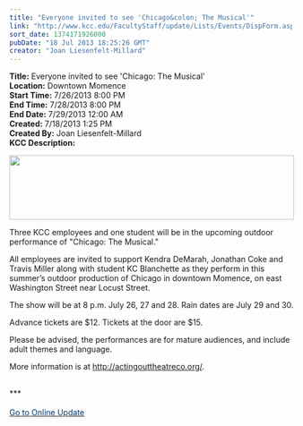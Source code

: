 ```yaml
---
title: "Everyone invited to see 'Chicago&colon; The Musical'"
link: "http://www.kcc.edu/FacultyStaff/update/Lists/Events/DispForm.aspx?ID=422"
sort_date: 1374171926000
pubDate: "18 Jul 2013 18:25:26 GMT"
creator: "Joan Liesenfelt-Millard"
---
```


<div><b>Title:</b> Everyone invited to see &#39;Chicago: The Musical&#39;</div>
<div><b>Location:</b> Downtown Momence</div>
<div><b>Start Time:</b> 7/26/2013 8:00 PM</div>
<div><b>End Time:</b> 7/28/2013 8:00 PM</div>
<div><b>End Date:</b> 7/29/2013 12:00 AM</div>
<div><b>Created:</b> 7/18/2013 1:25 PM</div>
<div><b>Created By:</b> Joan Liesenfelt-Millard</div>
<div><b>KCC Description:</b> <div class="ExternalClass43B847FE10954BA2A755281E6B151C41">
<div style="float:left">
<p align="center"><img style="width:508px;height:115px" alt="" src="/SiteCollectionImages/chicago.jpg" width="472" height="87" /></p>
<p>Three KCC employees and one student will be in the upcoming outdoor performance of &quot;Chicago: The Musical.&quot;</p>
<p>All employees are invited to support Kendra DeMarah, Jonathan Coke and Travis Miller along with student KC Blanchette as they perform in this summer’s outdoor production of Chicago in downtown Momence, on east Washington Street near Locust Street.</p>
<p>The show will be at 8 p.m. July 26, 27 and 28. Rain dates are July 29 and 30.</p>
<p>Advance tickets are $12. Tickets at the door are $15.<br /></p>
<p>Please be advised, the performances are for mature audiences, and include adult themes and language.</p>
<p>More information is at <a href="http://actingouttheatreco.org/">http://actingouttheatreco.org/</a>.</p></div></div>
<div></div>
<div> </div>
<div>
<div></div>
<div></div>
<div>
<div>
<div></div>
<div></div>
<div></div>
<div>
<div>***</div>
<div> </div>
<div></div>
<div></div>
<div></div>
<div></div>
<div></div>
<div></div>
<div></div>
<div><a href="/FacultyStaff/update/Pages/dailyupdate.aspx"><font color="#003768">Go to Online Update</font></a></div>
<div> </div>
<div> </div>
<div></div>
<div></div></div></div></div></div>
<div></div>
<div> </div>
<div></div></div>
